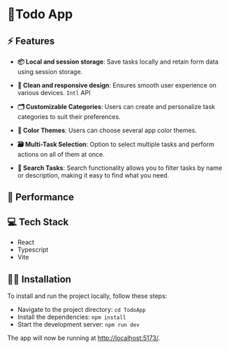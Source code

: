 
<h1>📝Todo App</h1>



## ⚡ Features

- **📦 Local and session storage**: Save tasks locally and retain form data using session storage.

- **📱 Clean and responsive design**: Ensures smooth user experience on various devices.
  `Intl` API
- **🗂️ Customizable Categories**: Users can create and personalize task categories to suit their preferences.
- **🎨 Color Themes**: Users can choose several app color themes.
- **🗃️ Multi-Task Selection**: Option to select multiple tasks and perform actions on all of them at once.
- **🔎 Search Tasks**: Search functionality allows you to filter tasks by name or description, making it easy to find what you need.

## 🚀 Performance


## 💻 Tech Stack

- React
- Typescript
- Vite

## 👨‍💻 Installation

To install and run the project locally, follow these steps:

- Navigate to the project directory: `cd TodoApp`
- Install the dependencies: `npm install`
- Start the development server: `npm run dev`

The app will now be running at [http://localhost:5173/](http://localhost:5173/).
